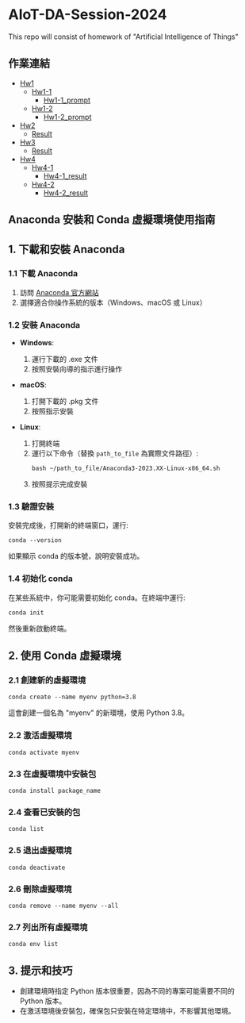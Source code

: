 # AIoT-DA-Session-2024
This repo will consist of homework of "Artificial Intelligence of Things"

## 作業連結
- [Hw1](./Hw1)
  - [Hw1-1](./Hw1/Hw1-1)
    - [Hw1-1_prompt](./Hw1/Hw1-1/PROMPT.md)
  - [Hw1-2](./Hw1/Hw1-2)
    - [Hw1-2_prompt](./Hw1/Hw1-2/PROMPT.md)
- [Hw2](./Hw2)
  - [Result](./Hw2/RESULT.md)
- [Hw3](./Hw3)
  - [Result](./Hw3/RESULT.md)
- [Hw4](./Hw4/)
  - [Hw4-1](./Hw4/Hw4-1/)
    - [Hw4-1_result](./Hw4/Hw4-1/RESULT.md)
  - [Hw4-2](./Hw4/Hw4-2/)
    - [Hw4-2_result](./Hw4/Hw4-2/RESULT.md)

## Anaconda 安裝和 Conda 虛擬環境使用指南

## 1. 下載和安裝 Anaconda

### 1.1 下載 Anaconda
1. 訪問 [Anaconda 官方網站](https://www.anaconda.com/products/distribution)
2. 選擇適合你操作系統的版本（Windows、macOS 或 Linux）

### 1.2 安裝 Anaconda
- **Windows**:
  1. 運行下載的 .exe 文件
  2. 按照安裝向導的指示進行操作

- **macOS**:
  1. 打開下載的 .pkg 文件
  2. 按照指示安裝

- **Linux**:
  1. 打開終端
  2. 運行以下命令（替換 `path_to_file` 為實際文件路徑）:
     ```
     bash ~/path_to_file/Anaconda3-2023.XX-Linux-x86_64.sh
     ```
  3. 按照提示完成安裝

### 1.3 驗證安裝
安裝完成後，打開新的終端窗口，運行:
```
conda --version
```
如果顯示 conda 的版本號，說明安裝成功。

### 1.4 初始化 conda
在某些系統中，你可能需要初始化 conda。在終端中運行:
```
conda init
```
然後重新啟動終端。

## 2. 使用 Conda 虛擬環境

### 2.1 創建新的虛擬環境
```
conda create --name myenv python=3.8
```
這會創建一個名為 "myenv" 的新環境，使用 Python 3.8。

### 2.2 激活虛擬環境
```
conda activate myenv
```

### 2.3 在虛擬環境中安裝包
```
conda install package_name
```

### 2.4 查看已安裝的包
```
conda list
```

### 2.5 退出虛擬環境
```
conda deactivate
```

### 2.6 刪除虛擬環境
```
conda remove --name myenv --all
```

### 2.7 列出所有虛擬環境
```
conda env list
```

## 3. 提示和技巧

- 創建環境時指定 Python 版本很重要，因為不同的專案可能需要不同的 Python 版本。
- 在激活環境後安裝包，確保包只安裝在特定環境中，不影響其他環境。

